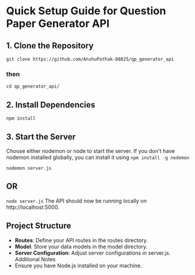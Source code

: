 
# Quick Setup Guide for Question Paper Generator API
## 1. Clone the Repository
`git clone https://github.com/AnshuPathak-88825/qp_generator_api
`
### then
`cd qp_generator_api/`

## 2. Install Dependencies
`npm install`

## 3. Start the Server
Choose either nodemon or node to start the server. If you don't have nodemon installed globally, you can install it using `npm install -g nodemon`

`nodemon server.js`

## OR
`node server.js`
The API should now be running locally on http://localhost:5000.

## Project Structure
- **Routes**: Define your API routes in the routes directory.
- **Model**: Store your data models in the model directory.
- **Server Configuration**: Adjust server configurations in server.js.
Additional Notes
- Ensure you have Node.js installed on your machine.
